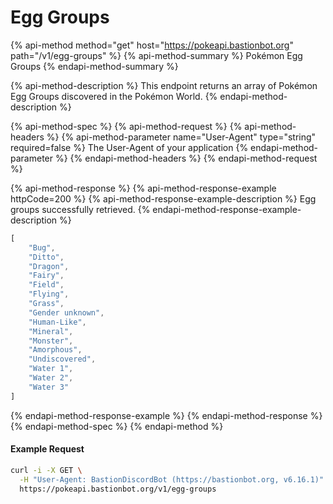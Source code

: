 # Egg Groups

{% api-method method="get" host="https://pokeapi.bastionbot.org" path="/v1/egg-groups" %}
{% api-method-summary %}
Pokémon Egg Groups
{% endapi-method-summary %}

{% api-method-description %}
This endpoint returns an array of Pokémon Egg Groups discovered in the Pokémon World.
{% endapi-method-description %}

{% api-method-spec %}
{% api-method-request %}
{% api-method-headers %}
{% api-method-parameter name="User-Agent" type="string" required=false %}
The User-Agent of your application
{% endapi-method-parameter %}
{% endapi-method-headers %}
{% endapi-method-request %}

{% api-method-response %}
{% api-method-response-example httpCode=200 %}
{% api-method-response-example-description %}
Egg groups successfully retrieved.
{% endapi-method-response-example-description %}

```javascript
[
    "Bug",
    "Ditto",
    "Dragon",
    "Fairy",
    "Field",
    "Flying",
    "Grass",
    "Gender unknown",
    "Human-Like",
    "Mineral",
    "Monster",
    "Amorphous",
    "Undiscovered",
    "Water 1",
    "Water 2",
    "Water 3"
]
```
{% endapi-method-response-example %}
{% endapi-method-response %}
{% endapi-method-spec %}
{% endapi-method %}

#### Example Request

```bash
curl -i -X GET \
  -H "User-Agent: BastionDiscordBot (https://bastionbot.org, v6.16.1)" \
  https://pokeapi.bastionbot.org/v1/egg-groups
```

